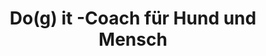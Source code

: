 ---
title: "Do(g) it -Coach für Hund und Mensch"
url: /froendenberg-ruhr/do-g-it-coach-fuer-hund-und-mensch/
shop: Tiersalon
---